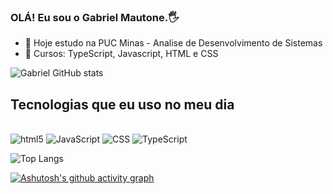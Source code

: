 ### OLÁ! Eu sou o Gabriel Mautone.🖐

- 🔭 Hoje estudo na PUC Minas - Analise de Desenvolvimento de Sistemas
- 🌱 Cursos: TypeScript, Javascript, HTML e CSS

![Gabriel GitHub stats](https://github-readme-stats.vercel.app/api?username=gabrielmautone&show_icons=true&theme=dracula)

## Tecnologias que eu uso no meu dia

<div style="display: inline_block"><br/>
  <img aling="center" alt="html5" src="https://img.shields.io/badge/HTML5-E34F26?style=for-the-badge&logo=html5&logoColor=white" />
  <img aling="center" alt="JavaScript" src="https://img.shields.io/badge/JavaScript-323330?style=for-the-badge&logo=javascript&logoColor=F7DF1E" />
  <img aling="center" alt="CSS" src="https://img.shields.io/badge/CSS-239120?&style=for-the-badge&logo=css3&logoColor=white" />
  <img aling="center" alt="TypeScript" src="https://img.shields.io/badge/TypeScript-007ACC?style=for-the-badge&logo=typescript&logoColor=white" />
</div>

![Top Langs](https://github-readme-stats.vercel.app/api/top-langs/?username=gabrielmautone&exclude_repo=github-readme-stats,gabrielmautone.github.io&theme=dracula) 

[![Ashutosh's github activity graph](https://github-readme-activity-graph.vercel.app/graph?username=gabrielmautone&bg_color=0a0c10&color=ec688d&line=79dafa&point=ffffff&area=true&hide_border=true)](https://github.com/ashutosh00710/github-readme-activity-graph)

